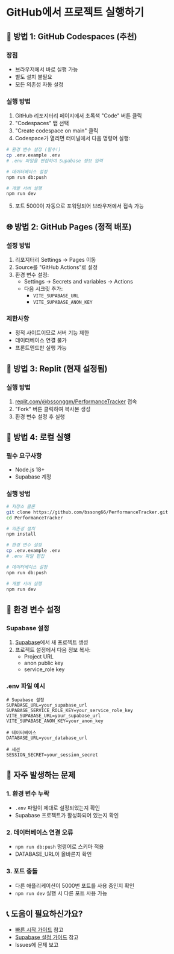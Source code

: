 # GitHub에서 프로젝트 실행하기

## 🚀 방법 1: GitHub Codespaces (추천)

### 장점
- 브라우저에서 바로 실행 가능
- 별도 설치 불필요
- 모든 의존성 자동 설정

### 실행 방법
1. GitHub 리포지터리 페이지에서 초록색 "Code" 버튼 클릭
2. "Codespaces" 탭 선택
3. "Create codespace on main" 클릭
4. Codespace가 열리면 터미널에서 다음 명령어 실행:

```bash
# 환경 변수 설정 (필수!)
cp .env.example .env
# .env 파일을 편집하여 Supabase 정보 입력

# 데이터베이스 설정
npm run db:push

# 개발 서버 실행
npm run dev
```

5. 포트 5000이 자동으로 포워딩되어 브라우저에서 접속 가능

## 🌐 방법 2: GitHub Pages (정적 배포)

### 설정 방법
1. 리포지터리 Settings → Pages 이동
2. Source를 "GitHub Actions"로 설정
3. 환경 변수 설정:
   - Settings → Secrets and variables → Actions
   - 다음 시크릿 추가:
     - `VITE_SUPABASE_URL`
     - `VITE_SUPABASE_ANON_KEY`

### 제한사항
- 정적 사이트이므로 서버 기능 제한
- 데이터베이스 연결 불가
- 프론트엔드만 실행 가능

## 🔧 방법 3: Replit (현재 설정됨)

### 실행 방법
1. [replit.com/@bssonggm/PerformanceTracker](https://replit.com/@bssonggm/PerformanceTracker) 접속
2. "Fork" 버튼 클릭하여 복사본 생성
3. 환경 변수 설정 후 실행

## 📱 방법 4: 로컬 실행

### 필수 요구사항
- Node.js 18+
- Supabase 계정

### 실행 방법
```bash
# 저장소 클론
git clone https://github.com/bssong66/PerformanceTracker.git
cd PerformanceTracker

# 의존성 설치
npm install

# 환경 변수 설정
cp .env.example .env
# .env 파일 편집

# 데이터베이스 설정
npm run db:push

# 개발 서버 실행
npm run dev
```

## 🔐 환경 변수 설정

### Supabase 설정
1. [Supabase](https://supabase.com)에서 새 프로젝트 생성
2. 프로젝트 설정에서 다음 정보 복사:
   - Project URL
   - anon public key
   - service_role key

### .env 파일 예시
```env
# Supabase 설정
SUPABASE_URL=your_supabase_url
SUPABASE_SERVICE_ROLE_KEY=your_service_role_key
VITE_SUPABASE_URL=your_supabase_url
VITE_SUPABASE_ANON_KEY=your_anon_key

# 데이터베이스
DATABASE_URL=your_database_url

# 세션
SESSION_SECRET=your_session_secret
```

## 🐛 자주 발생하는 문제

### 1. 환경 변수 누락
- `.env` 파일이 제대로 설정되었는지 확인
- Supabase 프로젝트가 활성화되어 있는지 확인

### 2. 데이터베이스 연결 오류
- `npm run db:push` 명령어로 스키마 적용
- DATABASE_URL이 올바른지 확인

### 3. 포트 충돌
- 다른 애플리케이션이 5000번 포트를 사용 중인지 확인
- `npm run dev` 실행 시 다른 포트 사용 가능

## 📞 도움이 필요하신가요?

- [빠른 시작 가이드](QUICK_START_KO.md) 참고
- [Supabase 설정 가이드](SUPABASE_SETUP.md) 참고
- Issues에 문제 보고
